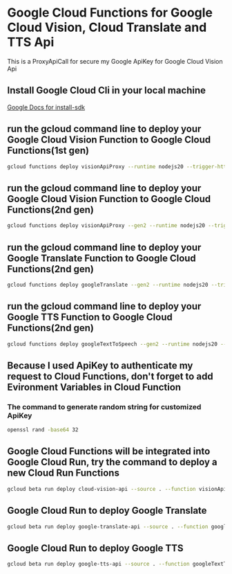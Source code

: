 # Google Cloud Functions for Google Cloud Vision, Cloud Translate and TTS Api

This is a ProxyApiCall for secure my Google ApiKey for Google Cloud Vision Api

## Install Google Cloud Cli in your local machine

[Google Docs for install-sdk](https://cloud.google.com/sdk/docs/install-sdk)

## run the gcloud command line to deploy your Google Cloud Vision Function to Google Cloud Functions(1st gen)

```bash
gcloud functions deploy visionApiProxy --runtime nodejs20 --trigger-http --allow-unauthenticated
```

## run the gcloud command line to deploy your Google Cloud Vision Function to Google Cloud Functions(2nd gen)

```bash
gcloud functions deploy visionApiProxy --gen2 --runtime nodejs20 --trigger-http --allow-unauthenticated
```

## run the gcloud command line to deploy your Google Translate Function to Google Cloud Functions(2nd gen)

```bash
gcloud functions deploy googleTranslate --gen2 --runtime nodejs20 --trigger-http --allow-unauthenticated
```

## run the gcloud command line to deploy your Google TTS Function to Google Cloud Functions(2nd gen)

```bash
gcloud functions deploy googleTextToSpeech --gen2 --runtime nodejs20 --trigger-http --allow-unauthenticated
```

## Because I used ApiKey to authenticate my request to Cloud Functions, don't forget to add Evironment Variables in Cloud Function

### The command to generate random string for customized ApiKey

```bash
openssl rand -base64 32
```

## Google Cloud Functions will be integrated into Google Cloud Run, try the command to deploy a new Cloud Run Functions

```bash
gcloud beta run deploy cloud-vision-api --source . --function visionApiProxy --base-image nodejs20
```

## Google Cloud Run to deploy Google Translate

```bash
gcloud beta run deploy google-translate-api --source . --function googleTranslate --base-image nodejs20
```

## Google Cloud Run to deploy Google TTS

```bash
gcloud beta run deploy google-tts-api --source . --function googleTextToSpeech --base-image nodejs20
```

